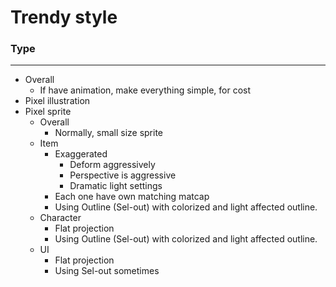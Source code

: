 # Trendy style
### Type
---
- Overall
	- If have animation, make everything simple, for cost
- Pixel illustration
- Pixel sprite
	- Overall
		- Normally, small size sprite
	- Item
		- Exaggerated
			- Deform aggressively
			- Perspective is aggressive
			- Dramatic light settings
		- Each one have own matching matcap
		- Using Outline (Sel-out) with colorized and light affected outline.
	- Character
		- Flat projection
		- Using Outline (Sel-out) with colorized and light affected outline.
	- UI
		- Flat projection
		- Using Sel-out sometimes